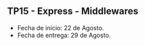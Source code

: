 ## TP15 - Express - Middlewares
- Fecha de inicio:  22 de Agosto.
- Fecha de entrega:  29 de Agosto.

